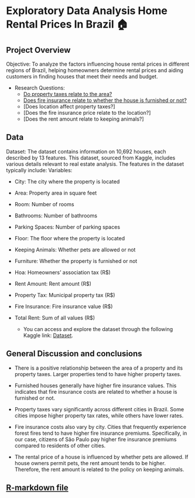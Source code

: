
# Exploratory Data Analysis Home Rental Prices In Brazil 🏠

## Project Overview

Objective: To analyze the factors influencing house rental prices in different regions of Brazil, helping homeowners determine rental prices and aiding customers in finding houses that meet their needs and budget.

- Research Questions:
  - <a href="a"> Do property taxes relate to the area?</a>
  - <a href="a"> Does fire insurance relate to whether the house is furnished or not?</a>
  - [Does location affect property taxes?]
  - [Does the fire insurance price relate to the location?]
  - [Does the rent amount relate to keeping animals?]

## Data 
Dataset: The dataset contains information on 10,692 houses, each described by 13 features. This dataset, sourced from Kaggle, includes various details relevant to real estate analysis. The features in the dataset typically include:
Variables:

- City: The city where the property is located
- Area: Property area in square feet
- Room: Number of rooms
- Bathrooms: Number of bathrooms
- Parking Spaces: Number of parking spaces
- Floor: The floor where the property is located
- Keeping Animals: Whether pets are allowed or not
- Furniture: Whether the property is furnished or not
- Hoa: Homeowners’ association tax (R$)
- Rent Amount: Rent amount (R$)
- Property Tax: Municipal property tax (R$)
- Fire Insurance: Fire insurance value (R$)
- Total Rent: Sum of all values (R$)
  
   - You can access and explore the dataset through the following Kaggle link: [Dataset](https://www.kaggle.com/datasets/rubenssjr/brasilian-houses-to-rent).




## General Discussion and conclusions

- There is a positive relationship between the area of a property and its property taxes. Larger properties tend to have higher property taxes.

- Furnished houses generally have higher fire insurance values. This indicates that fire insurance costs are related to whether a house is furnished or not.

- Property taxes vary significantly across different cities in Brazil. Some cities impose higher property tax rates, while others have lower rates.

- Fire insurance costs also vary by city. Cities that frequently experience forest fires tend to have higher fire insurance premiums. Specifically, in our case, citizens of São Paulo pay higher fire insurance premiums compared to residents of other cities.

- The rental price of a house is influenced by whether pets are allowed. If house owners permit pets, the rent amount tends to be higher. Therefore, the rent amount is related to the policy on keeping animals.       

## [R-markdown file](https://github.com/DanukaDilshann/House-rental-price-in-Brazil/blob/main/Rmarkdown.pdf)
